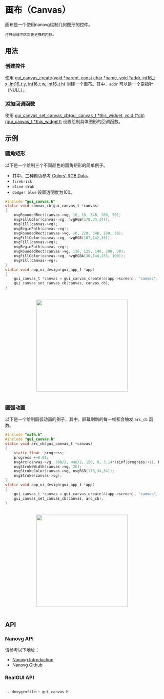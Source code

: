 # 画布（Canvas）

画布是一个使用nanovg绘制几何图形的控件。

```{限制}
打开帧缓冲区需要足够的内存。
```

## 用法
### 创建控件
使用 [gui_canvas_create(void *parent, const char *name, void *addr, int16_t x, int16_t y, int16_t w, int16_t h)](#gui_canvas_create) 创建一个画布。其中，`addr` 可以是一个空指针（NULL）。

### 添加回调函数
使用 [gui_canvas_set_canvas_cb(gui_canvas_t *this_widget, void (*cb)(gui_canvas_t *this_widget))](#gui_canvas_set_canvas_cb) 设置绘制具体图形的回调函数。

## 示例
### 圆角矩形

以下是一个绘制三个不同颜色的圆角矩形的简单例子。
- 其中，三种颜色参考 [Colors' RGB Data](https://www.rapidtables.com/web/color/RGB_Color.html)。
- ```firebrick```
- ```olive drab```
- ```dodger blue``` 设置透明度为100。

```c
#include "gui_canvas.h"
static void canvas_cb(gui_canvas_t *canvas)
{
    nvgRoundedRect(canvas->vg, 10, 10, 348, 200, 30);
    nvgFillColor(canvas->vg, nvgRGB(178,34,34));
    nvgFill(canvas->vg);
    nvgBeginPath(canvas->vg);
    nvgRoundedRect(canvas->vg, 10, 220, 348, 200, 30);
    nvgFillColor(canvas->vg, nvgRGB(107,142,35));
    nvgFill(canvas->vg);
    nvgBeginPath(canvas->vg);
    nvgRoundedRect(canvas->vg, 110, 125, 148, 200, 30);
    nvgFillColor(canvas->vg, nvgRGBA(30,144,255, 100));
    nvgFill(canvas->vg);
}
static void app_ui_design(gui_app_t *app)
{
    gui_canvas_t *canvas = gui_canvas_create(&(app->screen), "canvas", 0, 0, 0, 368, 448);
    gui_canvas_set_canvas_cb(canvas, canvas_cb);
}
```
<br/>
<div style="text-align: center"><img width= "300" src="https://foruda.gitee.com/images/1698649650262539854/8b1a974f_10088396.png"></div>
<br/>

### 圆弧动画

以下是一个绘制圆弧动画的例子，其中，屏幕刷新的每一帧都会触发 ```arc_cb``` 函数。

```c
#include "math.h"
#include "gui_canvas.h"
static void arc_cb(gui_canvas_t *canvas)
{
    static float  progress;
    progress +=0.01;
    nvgArc(canvas->vg, 368/2, 448/2, 150, 0, 3.14*(sinf(progress)+1), NVG_CCW);
    nvgStrokeWidth(canvas->vg, 20);
    nvgStrokeColor(canvas->vg, nvgRGB(178,34,34));
    nvgStroke(canvas->vg);
}
static void app_ui_design(gui_app_t *app)
{
    gui_canvas_t *canvas = gui_canvas_create(&(app->screen), "canvas", 0, 0, 0, 368, 448);
    gui_canvas_set_canvas_cb(canvas, arc_cb);
}
```
<br/>
<div style="text-align: center"><img width= "300" src="https://docs.realmcu.com/HoneyGUI/image/widgets/canvas_arc.gif"></div>
<br/>

## API
### Nanovg API
请参考以下地址：
- <a href="https://openplanet.dev/docs/tutorials/nanovg-introduction">Nanovg Introduction</a>
- [Nanovg Github](https://github.com/memononen/nanovg)

### RealGUI API

```eval_rst

.. doxygenfile:: gui_canvas.h

```
